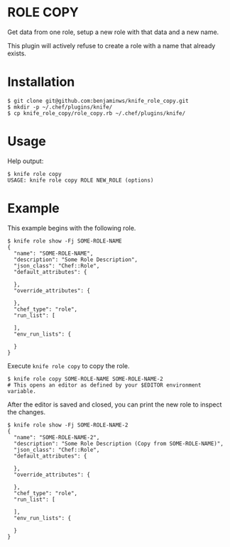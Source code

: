 ROLE COPY
=========

Get data from one role, setup a new role with that data and a new name.

This plugin will actively refuse to create a role with a name that already exists.

Installation
=======

    $ git clone git@github.com:benjaminws/knife_role_copy.git
    $ mkdir -p ~/.chef/plugins/knife/
    $ cp knife_role_copy/role_copy.rb ~/.chef/plugins/knife/

Usage
=====

Help output:

    $ knife role copy
    USAGE: knife role copy ROLE NEW_ROLE (options)

Example
=======

This example begins with the following role.

    $ knife role show -Fj SOME-ROLE-NAME
    {
      "name": "SOME-ROLE-NAME",
      "description": "Some Role Description",
      "json_class": "Chef::Role",
      "default_attributes": {
        
      },
      "override_attributes": {
        
      },
      "chef_type": "role",
      "run_list": [
        
      ],
      "env_run_lists": {
        
      }
    }

Execute `knife role copy` to copy the role.

    $ knife role copy SOME-ROLE-NAME SOME-ROLE-NAME-2
    # This opens an editor as defined by your $EDITOR environment variable.

After the editor is saved and closed, you can print the new role to inspect the changes.

    $ knife role show -Fj SOME-ROLE-NAME-2
    {
      "name": "SOME-ROLE-NAME-2",
      "description": "Some Role Description (Copy from SOME-ROLE-NAME)",
      "json_class": "Chef::Role",
      "default_attributes": {

      },
      "override_attributes": {

      },
      "chef_type": "role",
      "run_list": [

      ],
      "env_run_lists": {

      }
    }
